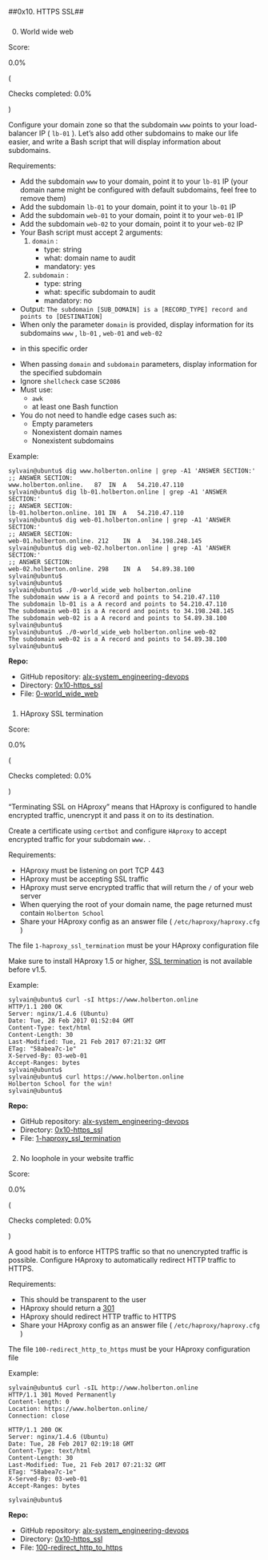 ##0x10. HTTPS SSL##

### 
 0. World wide web
 









 Score:
 
 0.0%
 
 (
 
 Checks completed: 0.0%
 
 )
 



 Configure your domain zone so that the subdomain
 `www` 
 points to your load-balancer IP (
 `lb-01` 
 ).
Let’s also add other subdomains to make our life easier, and write a Bash script that will display information about subdomains.
 

 Requirements:
 
* Add the subdomain
 `www` 
 to your domain, point it to your
 `lb-01` 
 IP (your domain name might be configured with default subdomains, feel free to remove them)
* Add the subdomain
 `lb-01` 
 to your domain, point it to your
 `lb-01` 
 IP
* Add the subdomain
 `web-01` 
 to your domain, point it to your
 `web-01` 
 IP
* Add the subdomain
 `web-02` 
 to your domain, point it to your
 `web-02` 
 IP
* Your Bash script must accept 2 arguments:
	1. `domain` 
	 :
		+ type: string
		+ what: domain name to audit
		+ mandatory: yes
	2. `subdomain` 
	 :
		+ type: string
		+ what: specific subdomain to audit
		+ mandatory: no
* Output:
 `The subdomain [SUB_DOMAIN] is a [RECORD_TYPE] record and points to [DESTINATION]`
* When only the parameter
 `domain` 
 is provided, display information for its subdomains
 `www` 
 ,
 `lb-01` 
 ,
 `web-01` 
 and
 `web-02` 
 - in this specific order
* When passing
 `domain` 
 and
 `subdomain` 
 parameters, display information for the specified subdomain
* Ignore
 `shellcheck` 
 case
 `SC2086`
* Must use:
	+ `awk`
	+ at least one Bash function
* You do not need to handle edge cases such as:
	+ Empty parameters
	+ Nonexistent domain names
	+ Nonexistent subdomains



 Example:
 

```
sylvain@ubuntu$ dig www.holberton.online | grep -A1 'ANSWER SECTION:'
;; ANSWER SECTION:
www.holberton.online.   87  IN  A   54.210.47.110
sylvain@ubuntu$ dig lb-01.holberton.online | grep -A1 'ANSWER SECTION:'
;; ANSWER SECTION:
lb-01.holberton.online. 101 IN  A   54.210.47.110
sylvain@ubuntu$ dig web-01.holberton.online | grep -A1 'ANSWER SECTION:'
;; ANSWER SECTION:
web-01.holberton.online. 212    IN  A   34.198.248.145
sylvain@ubuntu$ dig web-02.holberton.online | grep -A1 'ANSWER SECTION:'
;; ANSWER SECTION:
web-02.holberton.online. 298    IN  A   54.89.38.100
sylvain@ubuntu$
sylvain@ubuntu$
sylvain@ubuntu$ ./0-world_wide_web holberton.online
The subdomain www is a A record and points to 54.210.47.110
The subdomain lb-01 is a A record and points to 54.210.47.110
The subdomain web-01 is a A record and points to 34.198.248.145
The subdomain web-02 is a A record and points to 54.89.38.100
sylvain@ubuntu$
sylvain@ubuntu$ ./0-world_wide_web holberton.online web-02
The subdomain web-02 is a A record and points to 54.89.38.100
sylvain@ubuntu$

```




**Repo:** 

* GitHub repository:
 [alx-system_engineering-devops](../)
* Directory:
 [0x10-https_ssl](.)
* File:
 [0-world_wide_web](./0-world_wide_web)


### 
 1. HAproxy SSL termination
 









 Score:
 
 0.0%
 
 (
 
 Checks completed: 0.0%
 
 )
 



 “Terminating SSL on HAproxy” means that HAproxy is configured to handle encrypted traffic, unencrypt it and pass it on to its destination.
 

 Create a certificate using
 `certbot` 
 and configure
 `HAproxy` 
 to accept encrypted traffic for your subdomain
 `www.` 
 .
 

 Requirements:
 
* HAproxy must be listening on port TCP 443
* HAproxy must be accepting SSL traffic
* HAproxy must serve encrypted traffic that will return the
 `/` 
 of your web server
* When querying the root of your domain name, the page returned must contain
 `Holberton School`
* Share your HAproxy config as an answer file (
 `/etc/haproxy/haproxy.cfg` 
 )



 The file
 `1-haproxy_ssl_termination` 
 must be your HAproxy configuration file
 

 Make sure to install HAproxy 1.5 or higher,
 [SSL termination](/rltoken/CKUICfppIWI6UC0coEMB8g "SSL termination") 
 is not available before v1.5.
 

 Example:
 

```
sylvain@ubuntu$ curl -sI https://www.holberton.online
HTTP/1.1 200 OK
Server: nginx/1.4.6 (Ubuntu)
Date: Tue, 28 Feb 2017 01:52:04 GMT
Content-Type: text/html
Content-Length: 30
Last-Modified: Tue, 21 Feb 2017 07:21:32 GMT
ETag: "58abea7c-1e"
X-Served-By: 03-web-01
Accept-Ranges: bytes
sylvain@ubuntu$
sylvain@ubuntu$ curl https://www.holberton.online
Holberton School for the win!
sylvain@ubuntu$

```




**Repo:** 

* GitHub repository:
 [alx-system_engineering-devops](../)
* Directory:
 [0x10-https_ssl](.)
* File:
 [1-haproxy_ssl_termination](./1-haproxy_ssl_termination)


### 
 2. No loophole in your website traffic
 









 Score:
 
 0.0%
 
 (
 
 Checks completed: 0.0%
 
 )
 



 A good habit is to enforce HTTPS traffic so that no unencrypted traffic is possible. Configure HAproxy to automatically redirect HTTP traffic to HTTPS.
 

 Requirements:
 
* This should be transparent to the user
* HAproxy should return a
 [301](/rltoken/yGdTSvZAzHMnDEhalTjNUw "301")
* HAproxy should redirect HTTP traffic to HTTPS
* Share your HAproxy config as an answer file (
 `/etc/haproxy/haproxy.cfg` 
 )



 The file
 `100-redirect_http_to_https` 
 must be your HAproxy configuration file
 

 Example:
 

```
sylvain@ubuntu$ curl -sIL http://www.holberton.online
HTTP/1.1 301 Moved Permanently
Content-length: 0
Location: https://www.holberton.online/
Connection: close

HTTP/1.1 200 OK
Server: nginx/1.4.6 (Ubuntu)
Date: Tue, 28 Feb 2017 02:19:18 GMT
Content-Type: text/html
Content-Length: 30
Last-Modified: Tue, 21 Feb 2017 07:21:32 GMT
ETag: "58abea7c-1e"
X-Served-By: 03-web-01
Accept-Ranges: bytes

sylvain@ubuntu$

```




**Repo:** 

* GitHub repository:
 [alx-system_engineering-devops](../)
* Directory:
 [0x10-https_ssl](.)
* File:
 [100-redirect_http_to_https](./100-redirect_http_to_https)




